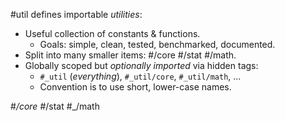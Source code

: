 #util defines importable _utilities_:
- Useful collection of constants & functions.
  - Goals: simple, clean, tested, benchmarked, documented.
- Split into many smaller items: #/core #/stat #/math.
- Globally scoped but _optionally imported_ via hidden tags:
  - `#_util` (_everything_), `#_util/core`, `#_util/math`, ...
  - Convention is to use short, lower-case names.

#_/core #_/stat #_/math